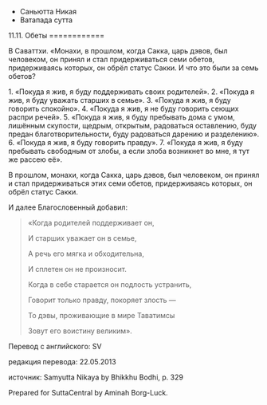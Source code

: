









* Саньютта Никая
* Ватапада сутта


11\.11\. Обеты
\=\=\=\=\=\=\=\=\=\=\=\=



В Саваттхи\. «Монахи, в прошлом, когда Сакка, царь дэвов, был человеком, он принял и стал придерживаться семи обетов, придерживаясь которых, он обрёл статус Сакки\. И что это были за семь обетов?


1\. «Покуда я жив, я буду поддерживать своих родителей»\.
2\. «Покуда я жив, я буду уважать старших в семье»\.
3\. «Покуда я жив, я буду говорить спокойно»\.
4\. «Покуда я жив, я не буду говорить сеющих распри речей»\.
5\. «Покуда я жив, я буду пребывать дома с умом, лишённым скупости, щедрым, открытым, радоваться оставлению, буду предан благотворительности, буду радоваться дарению и разделению»\.
6\. «Покуда я жив, я буду говорить правду»\.
7\. «Покуда я жив, я буду пребывать свободным от злобы, а если злоба возникнет во мне, я тут же рассею её»\.


В прошлом, монахи, когда Сакка, царь дэвов, был человеком, он принял и стал придерживаться этих семи обетов, придерживаясь которых, он обрёл статус Сакки\.


И далее Благословенный добавил:



> «Когда родителей поддерживает он,  
> 
> И старших уважает он в семье,  
> 
> А речь его мягка и обходительна,  
> 
> И сплетен он не произносит\.  
> 
> Когда в себе старается он подлость устранить,  
> 
> Говорит только правду, покоряет злость —  
> 
> То дэвы, проживающие в мире Таватимсы  
> 
> Зовут его воистину великим»\.



Перевод с английского: SV


редакция перевода: 22\.05\.2013


источник: Samyutta Nikaya by Bhikkhu Bodhi, p\. 329


Prepared for SuttaCentral by Aminah Borg\-Luck\.






